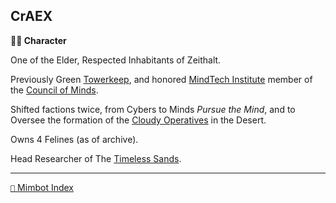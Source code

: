 ## CrAEX

**🧙‍♂️ Character**

One of the Elder, Respected Inhabitants of Zeithalt.

Previously Green [Towerkeep](<https://zeithalt.github.io/r/institute_fortress_inner.html>), and honored [MindTech Institute](<https://zeithalt.github.io/r/mindtech_institute.html>) member of the [Council of Minds](<https://zeithalt.github.io/r/council_of_minds.html>).

Shifted factions twice, from Cybers to Minds *Pursue the Mind*, and to Oversee the formation of the [Cloudy Operatives](<https://zeithalt.github.io/r/cloudy_operatives.html>) in the Desert.

Owns 4 Felines (as of archive).

Head Researcher of The [Timeless Sands](<https://zeithalt.github.io/r/temporal_resources.html>).

<!---
keywords: master, desert
aliases: 
-->
----------
[`📑` Mimbot Index](<https://zeithalt.github.io/r/#45d0>)